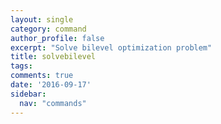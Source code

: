 ```yaml
---
layout: single
category: command
author_profile: false
excerpt: "Solve bilevel optimization problem"
title: solvebilevel
tags:
comments: true
date: '2016-09-17'
sidebar:
  nav: "commands"
---
```

